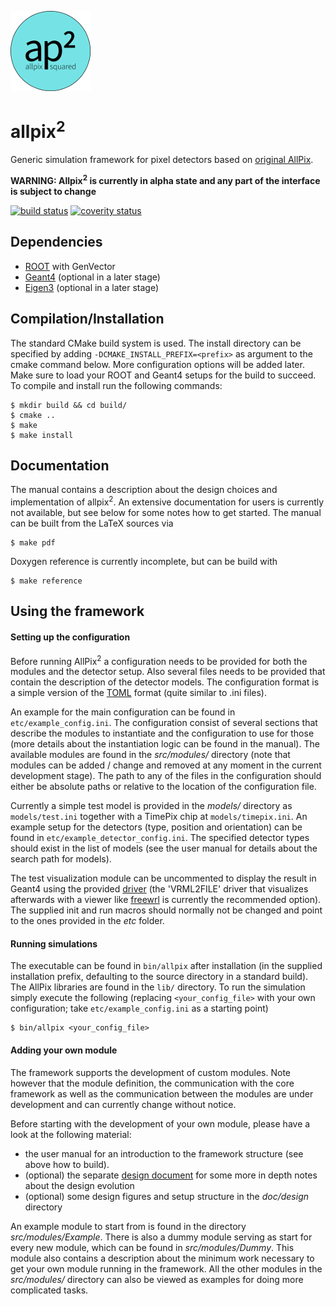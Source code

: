 ![](doc/logo_small.png)

# allpix<sup>2</sup>
Generic simulation framework for pixel detectors based on [original AllPix](https://github.com/AllPix/allpix).

**WARNING: Allpix<sup>2</sup> is currently in alpha state and any part of the interface is subject to change**

[![build status](https://gitlab.cern.ch/simonspa/allpix-squared/badges/master/build.svg)](https://gitlab.cern.ch/simonspa/allpix-squared/commits/master)
[![coverity status](https://scan.coverity.com/projects/11975/badge.svg)](https://scan.coverity.com/projects/koensw-allpix-squared)

## Dependencies
* [ROOT](https://root.cern.ch/building-root) with GenVector
* [Geant4](http://geant4.web.cern.ch/geant4/UserDocumentation/UsersGuides/InstallationGuide/html/ch02.html) (optional in a later stage)
* [Eigen3](http://eigen.tuxfamily.org/index.php?title=Main_Page) (optional in a later stage)

## Compilation/Installation
The standard CMake build system is used. The install directory can be specified by adding `-DCMAKE_INSTALL_PREFIX=<prefix>` as argument to the cmake command below. More configuration options will be added later. Make sure to load your ROOT and Geant4 setups for the build to succeed. To compile and install run the following commands:

```
$ mkdir build && cd build/
$ cmake ..
$ make
$ make install
```

## Documentation
The manual contains a description about the design choices and implementation of allpix<sup>2</sup>. An extensive documentation for users is currently not available, but see below for some notes how to get started. The manual can be built from the LaTeX sources via
```
$ make pdf
```

Doxygen reference is currently incomplete, but can be build with
```
$ make reference
```

## Using the framework
#### Setting up the configuration
Before running AllPix<sup>2</sup> a configuration needs to be provided for both the modules and the detector setup. Also several files needs to be provided that contain the description of the detector models. The configuration format is a simple version of the [TOML](https://github.com/toml-lang/toml) format (quite similar to .ini files).

An example for the main configuration can be found in `etc/example_config.ini`. The configuration consist of several sections that describe the modules to instantiate and the configuration to use for those (more details about the instantiation logic can be found in the manual). The available modules are found in the *src/modules/* directory (note that modules can be added / change and removed at any moment in the current development stage). The path to any of the files in the configuration should either be absolute paths or relative to the location of the configuration file.

Currently a simple test model is provided in the *models/* directory as `models/test.ini` together with a TimePix chip at `models/timepix.ini`. An example setup for the detectors (type, position and orientation) can be found in `etc/example_detector_config.ini`. The specified detector types should exist in the list of models (see the user manual for details about the search path for models).

The test visualization module can be uncommented to display the result in Geant4 using the provided [driver](http://geant4.cern.ch/G4UsersDocuments/UsersGuides/ForApplicationDeveloper/html/Visualization/visdrivers.html) (the 'VRML2FILE' driver that visualizes afterwards with a viewer like [freewrl](http://freewrl.sourceforge.net/) is currently the recommended option). The supplied init and run macros should normally not be changed and point to the ones provided in the *etc* folder.

#### Running simulations
The executable can be found in `bin/allpix` after installation (in the supplied installation prefix, defaulting to the source directory in a standard build). The AllPix libraries are found in the `lib/` directory. To run the simulation simply execute the following (replacing `<your_config_file>` with your own configuration; take `etc/example_config.ini` as a starting point)
```
$ bin/allpix <your_config_file>
```

#### Adding your own module
The framework supports the development of custom modules. Note however that the module definition, the communication with the core framework as well as the communication between the modules are under development and can currently change without notice.

Before starting with the development of your own module, please have a look at the following material:
* the user manual for an introduction to the framework structure (see above how to build).
* (optional) the separate [design document](DESIGN.md) for some more in depth notes about the design evolution
* (optional) some design figures and setup structure in the *doc/design* directory

An example module to start from is found in the directory *src/modules/Example*. There is also a dummy module serving as start for every new module, which can be found in *src/modules/Dummy*. This module also contains a description about the minimum work necessary to get your own module running in the framework. All the other modules in the *src/modules/* directory can also be viewed as examples for doing more complicated tasks.
